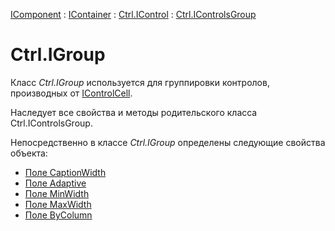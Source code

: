 ﻿---
Title: Компонент IGroup
Keywords: IGroup, Group, Группа
Link: .Ctrl.IGroup
---

[IComponent](topic:Com.Custom.ComClasses.IComponent.Default) :
[IContainer](topic:Com.Custom.ComClasses.IContainer.Default) :
[Ctrl.IControl](topic:Com.Custom.ComClasses.Ctrl.IControl.Default) :
[Ctrl.IControlsGroup](topic:Com.Custom.ComClasses.Ctrl.IControlsGroup.Default)

# Ctrl.IGroup

Класс *Ctrl.IGroup* используется для группировки контролов,
производных от [IControlCell](topic:.Custom.ComClasses.Ctrl.IControlCell.Default).

Наследует все свойства и методы родительского класса Ctrl.IControlsGroup.

Непосредственно в классе *Ctrl.IGroup* определены следующие свойства объекта:
* [Поле CaptionWidth](CaptionWidth)
* [Поле Adaptive](Adaptive)
* [Поле MinWidth](MinWidth)
* [Поле MaxWidth](MaxWidth)
* [Поле ByColumn](ByColumn)






